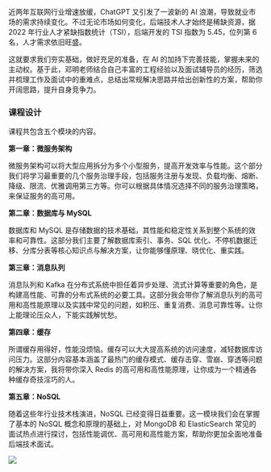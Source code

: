 近两年互联网行业增速放缓，ChatGPT 又引发了一波新的 AI 浪潮，导致就业市场的需求持续变化。不过无论市场如何变化，后端技术人才始终是稀缺资源，据 2022 年行业人才紧缺指数统计（TSI），后端开发的 TSI 指数为 5.45，位列第 6 名，人才需求依旧旺盛。

这就要求我们夯实基础，做好充足的准备，在 AI 的加持下完善技能，掌握未来的主动权。基于此，邓明老师结合自己丰富的工程经验以及面试辅导员的经历，筛选并梳理工作及面试中的重难点，总结出常规解决思路并给出创新性的方案，帮助你开阔思路，提升自身竞争力。

### 课程设计

课程共包含五个模块的内容。

**第一章：微服务架构**

微服务架构可以将大型应用拆分为多个小型服务，提高开发效率与性能。这个部分我们将学习最重要的几个服务治理手段，包括服务注册与发现、负载均衡、熔断、降级、限流、优雅调用第三方等。你可以根据具体情况选择不同的服务治理策略，来保证服务的高可用。

**第二章：数据库与 MySQL**

数据库和 MySQL 是存储数据的技术基础，其性能和稳定性关系到整个系统的效率和可靠性。这部分我们主要了解数据库索引、事务、SQL 优化、不停机数据迁移、分库分表等核心知识点与解决方案，让你能够懂原理、晓优化、重实践。

**第三章：消息队列**

消息队列和 Kafka 在分布式系统中担任着异步处理、流式计算等重要的角色，是构建高性能、可靠的分布式系统的必要工具。这部分我会带你了解消息队列的高可用和高性能原理以及实践中常见的问题，如积压、重复消费、消息可靠性等。让你上能理论压众人，下能实践解忧愁。

**第四章：缓存**

所谓缓存用得好，性能没烦恼。缓存可以大大提高系统的访问速度，减轻数据库访问压力。这部分内容基本涵盖了最热门的缓存模式、缓存击穿、雪崩、穿透等问题的解决方案，我将带你深入 Redis 的高可用和高性能原理，让你成为一个精通各种缓存奇技淫巧的人。

**第五章：NoSQL**

随着这些年行业技术栈演进，NoSQL 已经变得日益重要。这一模块我们会在掌握了基本的 NoSQL 概念和原理的基础上，对 MongoDB 和 ElasticSearch 常见的面试热点进行探讨，包括性能调优、高可用和高性能方案，帮助你更加全面地准备后端技术面试。

![](https://static001.geekbang.org/resource/image/f9/49/f930381d24f51cbe3dcff301031c2949.png)